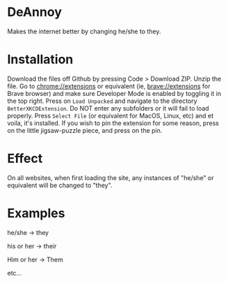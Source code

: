 # DeAnnoy
 Makes the internet better by changing he/she to they.

# Installation
Download the files off Github by pressing Code > Download ZIP. Unzip the file. Go to [chrome://extensions](chrome://extensions) or equivalent (ie, [brave://extensions](brave://extensions) for Brave browser) and make sure Developer Mode is enabled by toggling it in the top right. Press on `Load Unpacked` and navigate to the directory `BetterXKCDExtension`. Do NOT enter any subfolders or it will fail to load properly. Press `Select File` (or equivalent for MacOS, Linux, etc) and et voila, it's installed. If you wish to pin the extension for some reason, press on the little jigsaw-puzzle piece, and press on the pin.

# Effect
On all websites, when first loading the site, any instances of "he/she" or equivalent will be changed to "they".

# Examples
he/she -> they

his or her -> their

Him or her -> Them

etc...
